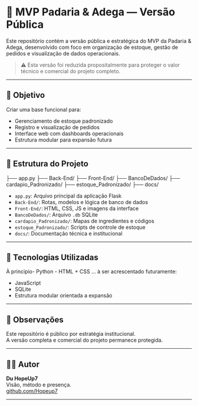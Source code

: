 # 🥖 MVP Padaria & Adega — Versão Pública

Este repositório contém a versão pública e estratégica do MVP da Padaria & Adega, desenvolvido com foco em organização de estoque, gestão de pedidos e visualização de dados operacionais.

> ⚠️ Esta versão foi reduzida propositalmente para proteger o valor técnico e comercial do projeto completo.

---

## 🎯 Objetivo

Criar uma base funcional para:

- Gerenciamento de estoque padronizado
- Registro e visualização de pedidos
- Interface web com dashboards operacionais
- Estrutura modular para expansão futura

---

## 🧱 Estrutura do Projeto

├── app.py 
├── Back-End/ 
├── Front-End/ 
├── BancoDeDados/ 
├── cardapio_Padronizado/
├── estoque_Padronizado/ 
├── docs/


- `app.py`: Arquivo principal da aplicação Flask
- `Back-End/`: Rotas, modelos e lógica de banco de dados
- `Front-End/`: HTML, CSS, JS e imagens da interface
- `BancoDeDados/`: Arquivo `.db` SQLite
- `cardapio_Padronizado/`: Mapas de ingredientes e códigos
- `estoque_Padronizado/`: Scripts de controle de estoque
- `docs/`: Documentação técnica e institucional

---

## 🚀 Tecnologias Utilizadas

À principio- Python - HTML + CSS
...
à ser acrescentado futuramente:
- JavaScript
- SQLite
- Estrutura modular orientada a expansão

---

## 📌 Observações

Este repositório é público por estratégia institucional.  
A versão completa e comercial do projeto permanece protegida.

---

## 🙋‍♂️ Autor

**Du HopeUp7**  
Visão, método e presença.  
[github.com/Hopeup7](https://github.com/Hopeup7)

---

